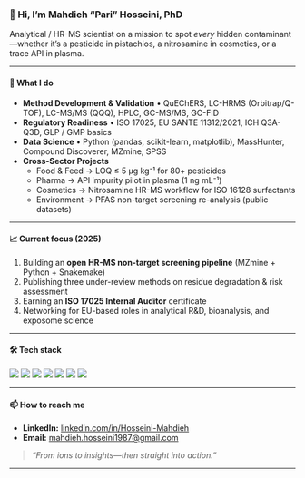 <!-- Profile README | Mahdieh (Pari) Hosseini -->

### 👋 Hi, I’m **Mahdieh “Pari” Hosseini, PhD**
Analytical / HR-MS scientist on a mission to spot *every* hidden contaminant—whether it’s a pesticide in pistachios, a nitrosamine in cosmetics, or a trace API in plasma.

---

#### 🔬 What I do  
- **Method Development & Validation** • QuEChERS, LC-HRMS (Orbitrap/Q-TOF), LC-MS/MS (QQQ), HPLC, GC-MS/MS, GC-FID  
- **Regulatory Readiness** • ISO 17025, EU SANTE 11312/2021, ICH Q3A-Q3D, GLP / GMP basics  
- **Data Science** • Python (pandas, scikit-learn, matplotlib), MassHunter, Compound Discoverer, MZmine, SPSS  
- **Cross-Sector Projects**  
  - Food & Feed  → LOQ ≤ 5 µg kg⁻¹ for 80+ pesticides  
  - Pharma    → API impurity pilot in plasma (1 ng mL⁻¹)  
  - Cosmetics  → Nitrosamine HR-MS workflow for ISO 16128 surfactants  
  - Environment → PFAS non-target screening re-analysis (public datasets)

---

#### 📈 Current focus (2025)
1. Building an **open HR-MS non-target screening pipeline** (MZmine + Python + Snakemake)  
2. Publishing three under-review methods on residue degradation & risk assessment  
3. Earning an **ISO 17025 Internal Auditor** certificate  
4. Networking for EU-based roles in analytical R&D, bioanalysis, and exposome science  

---

#### 🛠 Tech stack
<p>
  <img src="https://img.shields.io/badge/Python-3776AB?logo=python&logoColor=white" />
  <img src="https://img.shields.io/badge/Jupyter-F37626?logo=jupyter&logoColor=white" />
  <img src="https://img.shields.io/badge/LC--HRMS-4B8BBE" />
  <img src="https://img.shields.io/badge/LC--MS%2FMS-4B8BBE" />
  <img src="https://img.shields.io/badge/MassHunter-FF6F00" />
  <img src="https://img.shields.io/badge/MZmine-FF6F00" />
  <img src="https://img.shields.io/badge/ISO_17025-0A7E07" />
</p>

---

#### 📫 How to reach me
- **LinkedIn:** [linkedin.com/in/Hosseini-Mahdieh](https://www.linkedin.com/in/Hosseini-Mahdieh)  
- **Email:** mahdieh.hosseini1987@gmail.com  
> *“From ions to insights—then straight into action.”*

---

<!-- GitHub stats & streaks – optional
![Pari's GitHub stats](https://github-readme-stats.vercel.app/api?username=PariHrms&show_icons=true&theme=default)
-->
